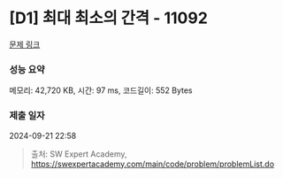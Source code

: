 # [D1] 최대 최소의 간격 - 11092 

[문제 링크](https://swexpertacademy.com/main/code/problem/problemDetail.do?contestProbId=AXYEGnBq6h0DFAST) 

### 성능 요약

메모리: 42,720 KB, 시간: 97 ms, 코드길이: 552 Bytes

### 제출 일자

2024-09-21 22:58



> 출처: SW Expert Academy, https://swexpertacademy.com/main/code/problem/problemList.do